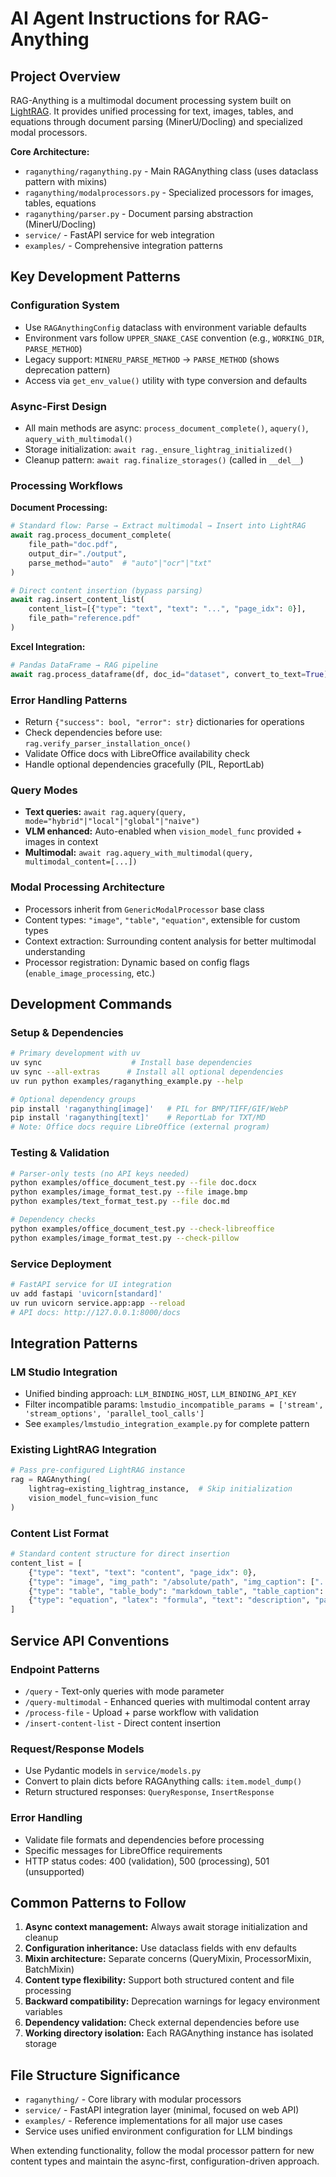# AI Agent Instructions for RAG-Anything

## Project Overview

RAG-Anything is a multimodal document processing system built on [LightRAG](https://github.com/HKUDS/LightRAG). It provides unified processing for text, images, tables, and equations through document parsing (MinerU/Docling) and specialized modal processors.

**Core Architecture:**
- `raganything/raganything.py` - Main RAGAnything class (uses dataclass pattern with mixins)
- `raganything/modalprocessors.py` - Specialized processors for images, tables, equations
- `raganything/parser.py` - Document parsing abstraction (MinerU/Docling)
- `service/` - FastAPI service for web integration
- `examples/` - Comprehensive integration patterns

## Key Development Patterns

### Configuration System
- Use `RAGAnythingConfig` dataclass with environment variable defaults
- Environment vars follow `UPPER_SNAKE_CASE` convention (e.g., `WORKING_DIR`, `PARSE_METHOD`)
- Legacy support: `MINERU_PARSE_METHOD` → `PARSE_METHOD` (shows deprecation pattern)
- Access via `get_env_value()` utility with type conversion and defaults

### Async-First Design
- All main methods are async: `process_document_complete()`, `aquery()`, `aquery_with_multimodal()`
- Storage initialization: `await rag._ensure_lightrag_initialized()`
- Cleanup pattern: `await rag.finalize_storages()` (called in `__del__`)

### Processing Workflows

**Document Processing:**
```python
# Standard flow: Parse → Extract multimodal → Insert into LightRAG
await rag.process_document_complete(
    file_path="doc.pdf",
    output_dir="./output", 
    parse_method="auto"  # "auto"|"ocr"|"txt"
)

# Direct content insertion (bypass parsing)
await rag.insert_content_list(
    content_list=[{"type": "text", "text": "...", "page_idx": 0}],
    file_path="reference.pdf"
)
```

**Excel Integration:**
```python
# Pandas DataFrame → RAG pipeline
await rag.process_dataframe(df, doc_id="dataset", convert_to_text=True)
```

### Error Handling Patterns
- Return `{"success": bool, "error": str}` dictionaries for operations
- Check dependencies before use: `rag.verify_parser_installation_once()`
- Validate Office docs with LibreOffice availability check
- Handle optional dependencies gracefully (PIL, ReportLab)

### Query Modes
- **Text queries:** `await rag.aquery(query, mode="hybrid"|"local"|"global"|"naive")`
- **VLM enhanced:** Auto-enabled when `vision_model_func` provided + images in context
- **Multimodal:** `await rag.aquery_with_multimodal(query, multimodal_content=[...])`

### Modal Processing Architecture
- Processors inherit from `GenericModalProcessor` base class
- Content types: `"image"`, `"table"`, `"equation"`, extensible for custom types
- Context extraction: Surrounding content analysis for better multimodal understanding
- Processor registration: Dynamic based on config flags (`enable_image_processing`, etc.)

## Development Commands

### Setup & Dependencies
```bash
# Primary development with uv
uv sync                    # Install base dependencies
uv sync --all-extras      # Install all optional dependencies
uv run python examples/raganything_example.py --help

# Optional dependency groups
pip install 'raganything[image]'   # PIL for BMP/TIFF/GIF/WebP
pip install 'raganything[text]'    # ReportLab for TXT/MD
# Note: Office docs require LibreOffice (external program)
```

### Testing & Validation
```bash
# Parser-only tests (no API keys needed)
python examples/office_document_test.py --file doc.docx
python examples/image_format_test.py --file image.bmp
python examples/text_format_test.py --file doc.md

# Dependency checks
python examples/office_document_test.py --check-libreoffice
python examples/image_format_test.py --check-pillow
```

### Service Deployment
```bash
# FastAPI service for UI integration
uv add fastapi 'uvicorn[standard]'
uv run uvicorn service.app:app --reload
# API docs: http://127.0.0.1:8000/docs
```

## Integration Patterns

### LM Studio Integration
- Unified binding approach: `LLM_BINDING_HOST`, `LLM_BINDING_API_KEY`
- Filter incompatible params: `lmstudio_incompatible_params = ['stream', 'stream_options', 'parallel_tool_calls']`
- See `examples/lmstudio_integration_example.py` for complete pattern

### Existing LightRAG Integration
```python
# Pass pre-configured LightRAG instance
rag = RAGAnything(
    lightrag=existing_lightrag_instance,  # Skip initialization
    vision_model_func=vision_func
)
```

### Content List Format
```python
# Standard content structure for direct insertion
content_list = [
    {"type": "text", "text": "content", "page_idx": 0},
    {"type": "image", "img_path": "/absolute/path", "img_caption": ["..."], "page_idx": 1},
    {"type": "table", "table_body": "markdown_table", "table_caption": ["..."], "page_idx": 2},
    {"type": "equation", "latex": "formula", "text": "description", "page_idx": 3}
]
```

## Service API Conventions

### Endpoint Patterns
- `/query` - Text-only queries with mode parameter
- `/query-multimodal` - Enhanced queries with multimodal content array
- `/process-file` - Upload + parse workflow with validation
- `/insert-content-list` - Direct content insertion

### Request/Response Models
- Use Pydantic models in `service/models.py`
- Convert to plain dicts before RAGAnything calls: `item.model_dump()`
- Return structured responses: `QueryResponse`, `InsertResponse`

### Error Handling
- Validate file formats and dependencies before processing
- Specific messages for LibreOffice requirements
- HTTP status codes: 400 (validation), 500 (processing), 501 (unsupported)

## Common Patterns to Follow

1. **Async context management:** Always await storage initialization and cleanup
2. **Configuration inheritance:** Use dataclass fields with env defaults
3. **Mixin architecture:** Separate concerns (QueryMixin, ProcessorMixin, BatchMixin)
4. **Content type flexibility:** Support both structured content and file processing
5. **Backward compatibility:** Deprecation warnings for legacy environment variables
6. **Dependency validation:** Check external dependencies before use
7. **Working directory isolation:** Each RAGAnything instance has isolated storage

## File Structure Significance
- `raganything/` - Core library with modular processors
- `service/` - FastAPI integration layer (minimal, focused on web API)
- `examples/` - Reference implementations for all major use cases
- Service uses unified environment configuration for LLM bindings

When extending functionality, follow the modal processor pattern for new content types and maintain the async-first, configuration-driven approach.